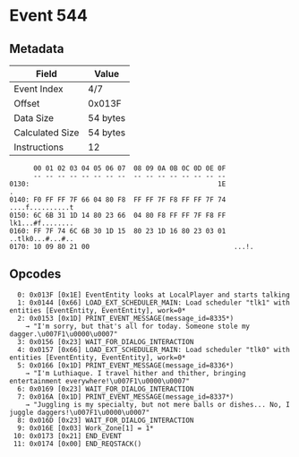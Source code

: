 # Event 544

## Metadata

| Field           | Value    |
|-----------------|----------|
| Event Index     | 4/7      |
| Offset          | 0x013F   |
| Data Size       | 54 bytes |
| Calculated Size | 54 bytes |
| Instructions    | 12       |

```
      00 01 02 03 04 05 06 07  08 09 0A 0B 0C 0D 0E 0F
      -- -- -- -- -- -- -- --  -- -- -- -- -- -- -- --
0130:                                               1E                 .
0140: F0 FF FF 7F 66 04 80 F8  FF FF 7F F8 FF FF 7F 74  ....f..........t
0150: 6C 6B 31 1D 14 80 23 66  04 80 F8 FF FF 7F F8 FF  lk1...#f........
0160: FF 7F 74 6C 6B 30 1D 15  80 23 1D 16 80 23 03 01  ..tlk0...#...#..
0170: 10 09 80 21 00                                    ...!.           
```

## Opcodes

```
  0: 0x013F [0x1E] EventEntity looks at LocalPlayer and starts talking
  1: 0x0144 [0x66] LOAD_EXT_SCHEDULER_MAIN: Load scheduler "tlk1" with entities [EventEntity, EventEntity], work=0*
  2: 0x0153 [0x1D] PRINT_EVENT_MESSAGE(message_id=8335*)
    → "I'm sorry, but that's all for today. Someone stole my dagger.\u007F1\u0000\u0007"
  3: 0x0156 [0x23] WAIT_FOR_DIALOG_INTERACTION
  4: 0x0157 [0x66] LOAD_EXT_SCHEDULER_MAIN: Load scheduler "tlk0" with entities [EventEntity, EventEntity], work=0*
  5: 0x0166 [0x1D] PRINT_EVENT_MESSAGE(message_id=8336*)
    → "I'm Luthiaque. I travel hither and thither, bringing entertainment everywhere!\u007F1\u0000\u0007"
  6: 0x0169 [0x23] WAIT_FOR_DIALOG_INTERACTION
  7: 0x016A [0x1D] PRINT_EVENT_MESSAGE(message_id=8337*)
    → "Juggling is my specialty, but not mere balls or dishes... No, I juggle daggers!\u007F1\u0000\u0007"
  8: 0x016D [0x23] WAIT_FOR_DIALOG_INTERACTION
  9: 0x016E [0x03] Work_Zone[1] = 1*
 10: 0x0173 [0x21] END_EVENT
 11: 0x0174 [0x00] END_REQSTACK()
```
